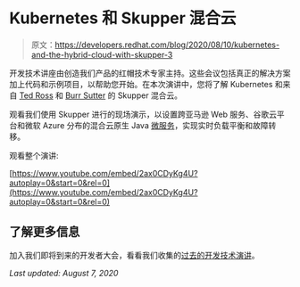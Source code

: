 # Kubernetes 和 Skupper 混合云

> 原文：<https://developers.redhat.com/blog/2020/08/10/kubernetes-and-the-hybrid-cloud-with-skupper-3>

开发技术讲座由创造我们产品的红帽技术专家主持。这些会议包括真正的解决方案加上代码和示例项目，以帮助您开始。在本次演讲中，您将了解 Kubernetes 和来自 [Ted Ross](https://developers.redhat.com/blog/author/rossted/) 和 [Burr Sutter](https://developers.redhat.com/blog/author/burrsutter/) 的 Skupper 混合云。

观看我们使用 Skupper 进行的现场演示，以设置跨亚马逊 Web 服务、谷歌云平台和微软 Azure 分布的混合云原生 Java [微服务](https://developers.redhat.com/topics/microservices/)，实现实时负载平衡和故障转移。

观看整个演讲:

[https://www.youtube.com/embed/2ax0CDyKg4U?autoplay=0&start=0&rel=0](https://www.youtube.com/embed/2ax0CDyKg4U?autoplay=0&start=0&rel=0)

## 了解更多信息

加入我们即将到来的开发者大会，看看我们收集的[过去的开发技术演讲](https://developers.redhat.com/devnation/?page=0)。

*Last updated: August 7, 2020*